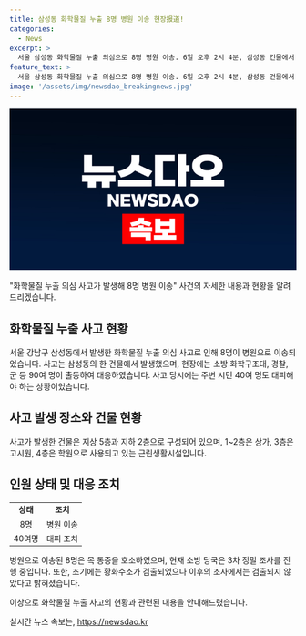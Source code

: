 ```yaml
---
title: 삼성동 화학물질 누출 8명 병원 이송 현장报道!
categories:
  - News
excerpt: >
  서울 삼성동 화학물질 누출 의심으로 8명 병원 이송. 6일 오후 2시 4분, 삼성동 건물에서 가스 냄새로 신고 접수되어 소방·경찰·군 등 90여 명 출동. 1~2층은 상가, 3층은 고시원, 4층은 학원이 입주한 근린생활시설. 8명 목 통증 호소, 주변 시민 40여명 대피. 초기 조사에서 황화수소 검출, 현재 3차 정밀 조사 중.
feature_text: >
  서울 삼성동 화학물질 누출 의심으로 8명 병원 이송. 6일 오후 2시 4분, 삼성동 건물에서 가스 냄새로 신고 접수되어 소방·경찰·군 등 90여 명 출동. 1~2층은 상가, 3층은 고시원, 4층은 학원이 입주한 근린생활시설. 8명 목 통증 호소, 주변 시민 40여명 대피. 초기 조사에서 황화수소 검출, 현재 3차 정밀 조사 중.
image: '/assets/img/newsdao_breakingnews.jpg'
---
```


<p><img src="/assets/img/newsdao_breakingnews.jpg" alt="firstkoreanews 속보" /></p>

<p>"화학물질 누출 의심 사고가 발생해 8명 병원 이송" 사건의 자세한 내용과 현황을 알려드리겠습니다.</p>

<h2 data-ke-size="size26">화학물질 누출 사고 현황</h2>

<p data-ke-size="size16">서울 강남구 삼성동에서 발생한 화학물질 누출 의심 사고로 인해 8명이 병원으로 이송되었습니다. 사고는 삼성동의 한 건물에서 발생했으며, 현장에는 소방 화학구조대, 경찰, 군 등 90여 명이 출동하여 대응하였습니다. 사고 당시에는 주변 시민 40여 명도 대피해야 하는 상황이었습니다.</p>

<h2 data-ke-size="size26">사고 발생 장소와 건물 현황</h2>

<p data-ke-size="size16">사고가 발생한 건물은 지상 5층과 지하 2층으로 구성되어 있으며, 1~2층은 상가, 3층은 고시원, 4층은 학원으로 사용되고 있는 근린생활시설입니다.</p>

<h2 data-ke-size="size26">인원 상태 및 대응 조치</h2>

<table>
  <tr>
    <td style="text-align: center; height: 17px;"><b>상태</b></td>
    <td style="text-align: center; height: 17px;"><b>조치</b></td>
  </tr>
  <tr>
    <td style="text-align: center; height: 17px;">8명</td>
    <td style="text-align: center; height: 17px;">병원 이송</td>
  </tr>
  <tr>
    <td style="text-align: center; height: 17px;">40여명</td>
    <td style="text-align: center; height: 17px;">대피 조치</td>
  </tr>
</table>

<p data-ke-size="size16">병원으로 이송된 8명은 목 통증을 호소하였으며, 현재 소방 당국은 3차 정밀 조사를 진행 중입니다. 또한, 초기에는 황화수소가 검출되었으나 이후의 조사에서는 검출되지 않았다고 밝혀졌습니다.</p>

<p>이상으로 화학물질 누출 사고의 현황과 관련된 내용을 안내해드렸습니다.</p>
실시간 뉴스 속보는, <a href="https://newsdao.kr" rel="dofollow">https://newsdao.kr</a>


